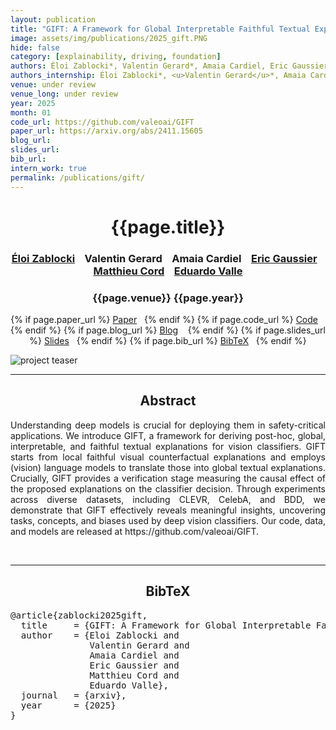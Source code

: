 ```yaml
---
layout: publication
title: "GIFT: A Framework for Global Interpretable Faithful Textual Explanations of Vision Classifiers" 
image: assets/img/publications/2025_gift.PNG
hide: false
category: [explainability, driving, foundation]
authors: Éloi Zablocki*, Valentin Gerard*, Amaia Cardiel, Eric Gaussier, Matthieu Cord, Eduardo Valle
authors_internship: Éloi Zablocki*, <u>Valentin Gerard</u>*, Amaia Cardiel, Eric Gaussier, Matthieu Cord, Eduardo Valle
venue: under review
venue_long: under review
year: 2025
month: 01
code_url: https://github.com/valeoai/GIFT 
paper_url: https://arxiv.org/abs/2411.15605
blog_url: 
slides_url: 
bib_url: 
intern_work: true
permalink: /publications/gift/
---
```


<h1 align="center"> {{page.title}} </h1>
<!-- Simple call of authors -->
<!-- <h3 align="center"> {{page.authors}} </h3> -->
<!-- Alternatively you can add links to author pages -->
<h3 align="center"> <a href="https://eloiz.github.io">Éloi Zablocki</a> &nbsp;&nbsp; Valentin Gerard &nbsp;&nbsp; Amaia Cardiel &nbsp;&nbsp; <a href="https://ama.liglab.fr/~gaussier/">Eric Gaussier</a> &nbsp;&nbsp; <a href="https://cord.isir.upmc.fr/">Matthieu Cord</a> &nbsp;&nbsp; <a href="https://scholar.google.com/citations?user=lxWPqWAAAAAJ">Eduardo Valle</a></h3>


<h3 align="center"> {{page.venue}} {{page.year}} </h3>

<div align="center">
  <p>
    {% if page.paper_url %}
    <a href="{{ page.paper_url }}"><i class="far fa-file-pdf"></i> Paper</a>&nbsp;&nbsp;
    {% endif %}
    {% if page.code_url %}
    <a href="{{ page.code_url }}"><i class="fab fa-github"></i> Code</a> &nbsp;&nbsp;
    {% endif %}
    {% if page.blog_url %}
    <a href="{{ page.blog_url }}"><i class="fab fa-blogger"></i> Blog</a> &nbsp;&nbsp;
    {% endif %}
    {% if page.slides_url %}
    <a href="{{ page.slides_url }}"><i class="far fa-file-pdf"></i> Slides</a>&nbsp;&nbsp;
    {% endif %}
    {% if page.bib_url %}
    <a href="{{ page.bib_url}}"><i class="far fa-file-alt"></i> BibTeX</a>&nbsp;&nbsp;
    {% endif %}
  </p>
</div>


<div class="publication-teaser">
    <img src="../../{{ page.image }}" alt="project teaser"/>
</div>


<hr>

<h2  align="center">Abstract</h2>

<p align="justify">Understanding deep models is crucial for deploying them in safety-critical applications. We introduce GIFT, a framework for deriving post-hoc, global, interpretable, and faithful textual explanations for vision classifiers. GIFT starts from local faithful visual counterfactual explanations and employs (vision) language models to translate those into global textual explanations. Crucially, GIFT provides a verification stage measuring the causal effect of the proposed explanations on the classifier decision. Through experiments across diverse datasets, including CLEVR, CelebA, and BDD, we demonstrate that GIFT effectively reveals meaningful insights, uncovering tasks, concepts, and biases used by deep vision classifiers. Our code, data, and models are released at https://github.com/valeoai/GIFT.</p>

<br>
<hr>

<h2  align="center">BibTeX</h2>
<left>
  <pre class="bibtex-box">
@article{zablocki2025gift,
  title     = {GIFT: A Framework for Global Interpretable Faithful Textual Explanations of Vision Classifiers},
  author    = {Eloi Zablocki and
               Valentin Gerard and 
               Amaia Cardiel and
               Eric Gaussier and
               Matthieu Cord and 
               Eduardo Valle},
  journal   = {arxiv},
  year      = {2025}
}
</pre>
</left>

<br>
